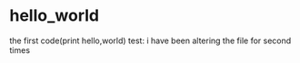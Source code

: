 # hello_world
the first code(print hello,world)
test: i have been altering the file for second times
